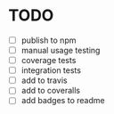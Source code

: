 # TODO

* [  ] publish to npm
* [  ] manual usage testing
* [  ] coverage tests
* [  ] integration tests
* [  ] add to travis
* [  ] add to coveralls
* [  ] add badges to readme